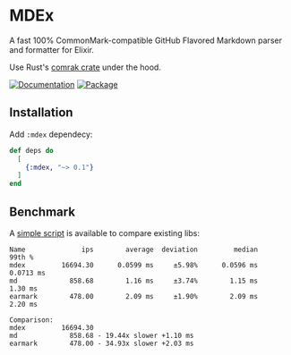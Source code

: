 # MDEx

A fast 100% CommonMark-compatible GitHub Flavored Markdown parser and formatter for Elixir.

Use Rust's [comrak crate](https://crates.io/crates/comrak) under the hood.

[![Documentation](http://img.shields.io/badge/hex.pm-docs-green.svg?style=flat)](https://hexdocs.pm/mdex)
[![Package](https://img.shields.io/hexpm/v/mdex.svg)](https://hex.pm/packages/mdex)

## Installation

Add `:mdex` dependecy:

```elixir
def deps do
  [
    {:mdex, "~> 0.1"}
  ]
end
```

## Benchmark

A [simple script](benchmark.exs) is available to compare existing libs:

```
Name              ips        average  deviation         median         99th %
mdex         16694.30      0.0599 ms     ±5.98%      0.0596 ms      0.0713 ms
md             858.68        1.16 ms     ±3.74%        1.15 ms        1.30 ms
earmark        478.00        2.09 ms     ±1.90%        2.09 ms        2.20 ms

Comparison:
mdex         16694.30
md             858.68 - 19.44x slower +1.10 ms
earmark        478.00 - 34.93x slower +2.03 ms
```
